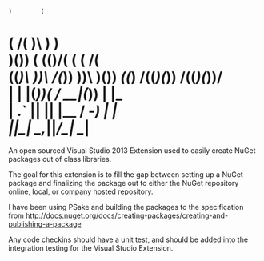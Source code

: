     )        (                
 ( /(        )\ )          )  
 )\())   (  (()/(   (   ( /(  
((_)\   ))\  /(_)) ))\  )\()) 
 _((_) /((_)(_))  /((_)(_))/  
| \| |(_))( / __|(_))  | |_   
| .` || || |\__ \/ -_) |  _|  
|_|\_| \_,_||___/\___|  \__|  
=====

An open sourced Visual Studio 2013 Extension used to easily create NuGet packages out of class libraries.

The goal for this extension is to fill the gap between setting up a NuGet package and finalizing the package out to either the NuGet repository online, local, or company hosted repository. 

I have been using PSake and building the packages to the specification from http://docs.nuget.org/docs/creating-packages/creating-and-publishing-a-package

Any code checkins should have a unit test, and should be added into the integration testing for the Visual Studio Extension.
